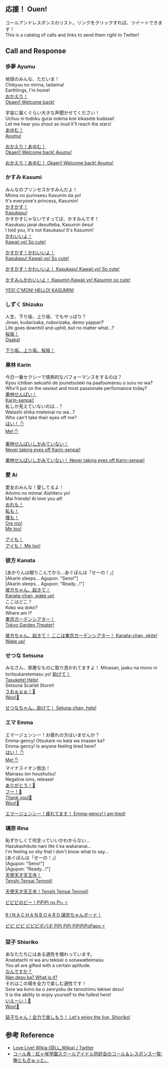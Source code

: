 ## 応援！ Ouen!

コールアンドレスポンスのリスト。リンクをクリックすれば、ツイートできます！  
This is a catalog of calls and links to send them right to Twitter!

## Call and Response

### 歩夢 Ayumu

地球のみんな、ただいま！  
Chikyuu no minna, tadaima!  
Earthlings, I'm home!  
[おかえり！](https://twitter.com/intent/tweet?text=%E3%81%8A%E3%81%8B%E3%81%88%E3%82%8A%EF%BC%81%0A%23%E8%99%B9%E3%83%B6%E5%92%B2%0A%23%E8%99%B9%E3%83%B6%E5%92%B22ndLive%0A%23TOKIMEKI)  
[Okaeri! Welcome back!](https://twitter.com/intent/tweet?text=Okaeri!%20Welcome%20back!%0A%23%E8%99%B9%E3%83%B6%E5%92%B2%0A%23%E8%99%B9%E3%83%B6%E5%92%B22ndLive%0A%23TOKIMEKI)  

宇宙に届くぐらい大きな声聞かせてください！  
Uchuu ni todoku gurai ookina koe kikasete kudasai!  
Let me hear you shout so loud it'll reach the stars!  
[あゆむ！](https://twitter.com/intent/tweet?text=%E3%81%82%E3%82%86%E3%82%80%EF%BC%81%0A%23%E8%99%B9%E3%83%B6%E5%92%B2%0A%23%E8%99%B9%E3%83%B6%E5%92%B22ndLive%0A%23TOKIMEKI)  
[Ayumu!](https://twitter.com/intent/tweet?text=Ayumu!%0A%23%E8%99%B9%E3%83%B6%E5%92%B2%0A%23%E8%99%B9%E3%83%B6%E5%92%B22ndLive%0A%23TOKIMEKI)  

[おかえり！あゆむ！](https://twitter.com/intent/tweet?text=%E3%81%8A%E3%81%8B%E3%81%88%E3%82%8A%EF%BC%81%E3%81%82%E3%82%86%E3%82%80%EF%BC%81%0A%23%E8%99%B9%E3%83%B6%E5%92%B2%0A%23%E8%99%B9%E3%83%B6%E5%92%B22ndLive%0A%23TOKIMEKI)  
[Okaeri! Welcome back! Ayumu!](https://twitter.com/intent/tweet?text=Okaeri!%20Welcome%20back!%20Ayumu!%0A%23%E8%99%B9%E3%83%B6%E5%92%B2%0A%23%E8%99%B9%E3%83%B6%E5%92%B22ndLive%0A%23TOKIMEKI)  

[おかえり！あゆむ！
Okaeri! Welcome back! Ayumu!](https://twitter.com/intent/tweet?text=%E3%81%8A%E3%81%8B%E3%81%88%E3%82%8A%EF%BC%81%E3%81%82%E3%82%86%E3%82%80%EF%BC%81%0AOkaeri!%20Welcome%20back!%20Ayumu!%0A%23%E8%99%B9%E3%83%B6%E5%92%B2%0A%23%E8%99%B9%E3%83%B6%E5%92%B22ndLive%0A%23TOKIMEKI)

### かすみ Kasumi

みんなのプリンセスかすみんだよ！  
Minna no purinsesu Kasumin da yo!  
It's everyone's princess, Kasumin!  
[かすかす！](https://twitter.com/intent/tweet?text=%E3%81%8B%E3%81%99%E3%81%8B%E3%81%99%EF%BC%81%0A%23%E8%99%B9%E3%83%B6%E5%92%B2%0A%23%E8%99%B9%E3%83%B6%E5%92%B22ndLive%0A%23TOKIMEKI)  
[Kasukasu!](https://twitter.com/intent/tweet?text=Kasukasu!%0A%23%E8%99%B9%E3%83%B6%E5%92%B2%0A%23%E8%99%B9%E3%83%B6%E5%92%B22ndLive%0A%23TOKIMEKI)  
かすかすじゃないですってば、かすみんです！  
Kasukasu janai desutteba, Kasumin desu!  
I told you, it's not Kasukasu! It's Kasumin!  
[かわいいよ！](https://twitter.com/intent/tweet?text=%E3%81%8B%E3%82%8F%E3%81%84%E3%81%84%E3%82%88%EF%BC%81%0A%23%E8%99%B9%E3%83%B6%E5%92%B2%0A%23%E8%99%B9%E3%83%B6%E5%92%B22ndLive%0A%23TOKIMEKI)  
[Kawaii yo! So cute!](https://twitter.com/intent/tweet?text=Kawaii%20yo!%20So%20cute!%0A%23%E8%99%B9%E3%83%B6%E5%92%B2%0A%23%E8%99%B9%E3%83%B6%E5%92%B22ndLive%0A%23TOKIMEKI)  

[かすかす！かわいいよ！](https://twitter.com/intent/tweet?text=%E3%81%8B%E3%81%99%E3%81%8B%E3%81%99%EF%BC%81%E3%81%8B%E3%82%8F%E3%81%84%E3%81%84%E3%82%88%EF%BC%81%0A%23%E8%99%B9%E3%83%B6%E5%92%B2%0A%23%E8%99%B9%E3%83%B6%E5%92%B22ndLive%0A%23TOKIMEKI)  
[Kasukasu! Kawaii yo! So cute!](https://twitter.com/intent/tweet?text=Kasukasu!%20Kawaii%20yo!%20So%20cute!%0A%23%E8%99%B9%E3%83%B6%E5%92%B2%0A%23%E8%99%B9%E3%83%B6%E5%92%B22ndLive%0A%23TOKIMEKI)  

[かすかす！かわいいよ！
Kasukasu! Kawaii yo! So cute!](https://twitter.com/intent/tweet?text=%E3%81%8B%E3%81%99%E3%81%8B%E3%81%99%EF%BC%81%E3%81%8B%E3%82%8F%E3%81%84%E3%81%84%E3%82%88%EF%BC%81%0AKasukasu!%20Kawaii%20yo!%20So%20cute!%0A%23%E8%99%B9%E3%83%B6%E5%92%B2%0A%23%E8%99%B9%E3%83%B6%E5%92%B22ndLive%0A%23TOKIMEKI)

[かすみんかわいいよ！
Kasumin Kawaii yo! Kasumin so cute!](https://twitter.com/intent/tweet?text=%E3%81%8B%E3%81%99%E3%81%BF%E3%82%93%E3%81%8B%E3%82%8F%E3%81%84%E3%81%84%E3%82%88%EF%BC%81%0AKasumin%20Kawaii%20yo!%20Kasumin%20so%20cute!%0A%23%E8%99%B9%E3%83%B6%E5%92%B2%0A%23%E8%99%B9%E3%83%B6%E5%92%B22ndLive%0A%23TOKIMEKI)

[YES! C'MON! HELLO! KASUMIN!](https://twitter.com/intent/tweet?text=YES!%20C'MON!%20HELLO!%20KASUMIN!%0A%23%E8%99%B9%E3%83%B6%E5%92%B2%0A%23%E8%99%B9%E3%83%B6%E5%92%B22ndLive%0A%23TOKIMEKI)

### しずく Shizuku

人生、下り坂、上り坂、でもやっぱり？  
Jinsei, kudarizaka, noborizaka, demo yappari?  
Life goes downhill and uphill, but no matter what...?  
[桜坂！](https://twitter.com/intent/tweet?text=%E6%A1%9C%E5%9D%82%EF%BC%81%0A%23%E8%99%B9%E3%83%B6%E5%92%B2%0A%23%E8%99%B9%E3%83%B6%E5%92%B22ndLive%0A%23TOKIMEKI)  
[Osaka!](https://twitter.com/intent/tweet?text=Osaka!%0A%23%E8%99%B9%E3%83%B6%E5%92%B2%0A%23%E8%99%B9%E3%83%B6%E5%92%B22ndLive%0A%23TOKIMEKI)  

[下り坂、上り坂、桜坂！](https://twitter.com/intent/tweet?text=%E4%B8%8B%E3%82%8A%E5%9D%82%E3%80%81%E4%B8%8A%E3%82%8A%E5%9D%82%E3%80%81%E6%A1%9C%E5%9D%82%EF%BC%81%0A%23%E8%99%B9%E3%83%B6%E5%92%B2%0A%23%E8%99%B9%E3%83%B6%E5%92%B22ndLive%0A%23TOKIMEKI)

### 果林 Karin

今日一番セクシーで情熱的なパフォーマンスをするのは？  
Kyou ichiban sekushii de jounetsuteki na paafoomansu o suru no wa?  
Who'll put on the sexiest and most passionate performance today?  
[果林せんぱい！](https://twitter.com/intent/tweet?text=%E6%9E%9C%E6%9E%97%E3%81%9B%E3%82%93%E3%81%B1%E3%81%84%EF%BC%81%0A%23%E8%99%B9%E3%83%B6%E5%92%B2%0A%23%E8%99%B9%E3%83%B6%E5%92%B22ndLive%0A%23TOKIMEKI)  
[Karin-senpai!](https://twitter.com/intent/tweet?text=Karin-senpai!%0A%23%E8%99%B9%E3%83%B6%E5%92%B2%0A%23%E8%99%B9%E3%83%B6%E5%92%B22ndLive%0A%23TOKIMEKI)  
私しか見えていないのは…？  
Watashi shika mieteinai no wa...?  
Who can't take their eyes off me?  
[はい！ ✋](https://twitter.com/intent/tweet?text=%E3%81%AF%E3%81%84%EF%BC%81%20%E2%9C%8B%0A%23%E8%99%B9%E3%83%B6%E5%92%B2%0A%23%E8%99%B9%E3%83%B6%E5%92%B22ndLive%0A%23TOKIMEKI)  
[Me! ✋](https://twitter.com/intent/tweet?text=Me!%20%E2%9C%8B%0A%23%E8%99%B9%E3%83%B6%E5%92%B2%0A%23%E8%99%B9%E3%83%B6%E5%92%B22ndLive%0A%23TOKIMEKI)

[果林せんぱいしかみていない！](https://twitter.com/intent/tweet?text=%E6%9E%9C%E6%9E%97%E3%81%9B%E3%82%93%E3%81%B1%E3%81%84%E3%81%97%E3%81%8B%E3%81%BF%E3%81%A6%E3%81%84%E3%81%AA%E3%81%84%EF%BC%81%0A%23%E8%99%B9%E3%83%B6%E5%92%B2%0A%23%E8%99%B9%E3%83%B6%E5%92%B22ndLive%0A%23TOKIMEKI)  
[Never taking eyes off Karin-senpai!](https://twitter.com/intent/tweet?text=Never%20taking%20eyes%20off%20Karin-senpai!%0A%23%E8%99%B9%E3%83%B6%E5%92%B2%0A%23%E8%99%B9%E3%83%B6%E5%92%B22ndLive%0A%23TOKIMEKI)

[果林せんぱいしかみていない！
Never taking eyes off Karin-senpai!](https://twitter.com/intent/tweet?text=%E6%9E%9C%E6%9E%97%E3%81%9B%E3%82%93%E3%81%B1%E3%81%84%E3%81%97%E3%81%8B%E3%81%BF%E3%81%A6%E3%81%84%E3%81%AA%E3%81%84%EF%BC%81%0ANever%20taking%20eyes%20off%20Karin-senpai!%0A%23%E8%99%B9%E3%83%B6%E5%92%B2%0A%23%E8%99%B9%E3%83%B6%E5%92%B22ndLive%0A%23TOKIMEKI)

### 愛 Ai

愛友のみんな！愛してるよ！  
Aitomo no minna! Aishiteru yo!  
Mai friends! Ai love you all!  
[おれも！](https://twitter.com/intent/tweet?text=%E3%81%8A%E3%82%8C%E3%82%82%EF%BC%81%0A%23%E8%99%B9%E3%83%B6%E5%92%B2%0A%23%E8%99%B9%E3%83%B6%E5%92%B22ndLive%0A%23TOKIMEKI)  
[私も！](https://twitter.com/intent/tweet?text=%E7%A7%81%E3%82%82%EF%BC%81%0A%23%E8%99%B9%E3%83%B6%E5%92%B2%0A%23%E8%99%B9%E3%83%B6%E5%92%B22ndLive%0A%23TOKIMEKI)  
[僕も！](https://twitter.com/intent/tweet?text=%E5%83%95%E3%82%82%EF%BC%81%0A%23%E8%99%B9%E3%83%B6%E5%92%B2%0A%23%E8%99%B9%E3%83%B6%E5%92%B22ndLive%0A%23TOKIMEKI)  
[Ore mo!](https://twitter.com/intent/tweet?text=Ore%20mo!%0A%23%E8%99%B9%E3%83%B6%E5%92%B2%0A%23%E8%99%B9%E3%83%B6%E5%92%B22ndLive%0A%23TOKIMEKI)  
[Me too!](https://twitter.com/intent/tweet?text=Me%20too!%0A%23%E8%99%B9%E3%83%B6%E5%92%B2%0A%23%E8%99%B9%E3%83%B6%E5%92%B22ndLive%0A%23TOKIMEKI)  

[アイも！](https://twitter.com/intent/tweet?text=%E3%82%A2%E3%82%A4%E3%82%82%EF%BC%81%0A%23%E8%99%B9%E3%83%B6%E5%92%B2%0A%23%E8%99%B9%E3%83%B6%E5%92%B22ndLive%0A%23TOKIMEKI)  
[アイも！ Me too!](https://twitter.com/intent/tweet?text=%E3%82%A2%E3%82%A4%E3%82%82%EF%BC%81%20Me%20too!%0A%23%E8%99%B9%E3%83%B6%E5%92%B2%0A%23%E8%99%B9%E3%83%B6%E5%92%B22ndLive%0A%23TOKIMEKI)

### 彼方 Kanata

[あかりんは眠りこんでから…あぐぽんは「せーの！」]  
[Akarin sleeps... Agupon: "Seno!"]  
[Akarin sleeps... Agupon: "Ready...!"]  
[彼方ちゃん、起きて！](https://twitter.com/intent/tweet?text=%E5%BD%BC%E6%96%B9%E3%81%A1%E3%82%83%E3%82%93%E3%80%81%E8%B5%B7%E3%81%8D%E3%81%A6%EF%BC%81%0A%23%E8%99%B9%E3%83%B6%E5%92%B2%0A%23%E8%99%B9%E3%83%B6%E5%92%B22ndLive%0A%23TOKIMEKI)  
[Kanata-chan, wake up!](https://twitter.com/intent/tweet?text=Kanata-chan%2C%20wake%20up!%0A%23%E8%99%B9%E3%83%B6%E5%92%B2%0A%23%E8%99%B9%E3%83%B6%E5%92%B22ndLive%0A%23TOKIMEKI)  
ここはどこ？  
Koko wa doko?  
Where am I?  
[東京ガーデンシアター！](https://twitter.com/intent/tweet?text=%E6%9D%B1%E4%BA%AC%E3%82%AC%E3%83%BC%E3%83%87%E3%83%B3%E3%82%B7%E3%82%A2%E3%82%BF%E3%83%BC%EF%BC%81%0A%23%E8%99%B9%E3%83%B6%E5%92%B2%0A%23%E8%99%B9%E3%83%B6%E5%92%B22ndLive%0A%23TOKIMEKI)  
[Tokyo Garden Theater!](https://twitter.com/intent/tweet?text=Tokyo%20Garden%20Theater!%0A%23%E8%99%B9%E3%83%B6%E5%92%B2%0A%23%E8%99%B9%E3%83%B6%E5%92%B22ndLive%0A%23TOKIMEKI)

[彼方ちゃん、起きて！
ここは東京ガーデンシアター！
Kanata-chan, okite! Wake up!](https://twitter.com/intent/tweet?text=%E5%BD%BC%E6%96%B9%E3%81%A1%E3%82%83%E3%82%93%E3%80%81%E8%B5%B7%E3%81%8D%E3%81%A6%EF%BC%81%0A%E3%81%93%E3%81%93%E3%81%AF%E6%9D%B1%E4%BA%AC%E3%82%AC%E3%83%BC%E3%83%87%E3%83%B3%E3%82%B7%E3%82%A2%E3%82%BF%E3%83%BC%EF%BC%81%0AKanata-chan%2C%20okite!%20Wake%20up!%0A%23%E8%99%B9%E3%83%B6%E5%92%B2%0A%23%E8%99%B9%E3%83%B6%E5%92%B22ndLive%0A%23TOKIMEKI)

### せつな Setsuna

みなさん、邪悪なものに取り憑かれてますよ！
Minasan, jaaku na mono ni toritsukaretemasu yo!
[助けて！](https://twitter.com/intent/tweet?text=%E5%8A%A9%E3%81%91%E3%81%A6%EF%BC%81%0A%23%E8%99%B9%E3%83%B6%E5%92%B2%0A%23%E8%99%B9%E3%83%B6%E5%92%B22ndLive%0A%23TOKIMEKI)  
[Tasukete! Help!](https://twitter.com/intent/tweet?text=Tasukete!%20Help!%0A%23%E8%99%B9%E3%83%B6%E5%92%B2%0A%23%E8%99%B9%E3%83%B6%E5%92%B22ndLive%0A%23TOKIMEKI)  
Setsuna Scarlet Storm!  
[うおぉぉぉ！🙌](https://twitter.com/intent/tweet?text=%E3%81%86%E3%81%8A%E3%81%89%E3%81%89%E3%81%89%EF%BC%81%F0%9F%99%8C%0A%23%E8%99%B9%E3%83%B6%E5%92%B2%0A%23%E8%99%B9%E3%83%B6%E5%92%B22ndLive%0A%23TOKIMEKI)  
[Woo!🙌](https://twitter.com/intent/tweet?text=Woo!%F0%9F%99%8C%0A%23%E8%99%B9%E3%83%B6%E5%92%B2%0A%23%E8%99%B9%E3%83%B6%E5%92%B22ndLive%0A%23TOKIMEKI)

[せつなちゃん、助けて！
Setuna-chan, help!](https://twitter.com/intent/tweet?text=%E3%81%9B%E3%81%A4%E3%81%AA%E3%81%A1%E3%82%83%E3%82%93%E3%80%81%E5%8A%A9%E3%81%91%E3%81%A6%EF%BC%81%0ASetuna-chan%2C%20help!%0A%23%E8%99%B9%E3%83%B6%E5%92%B2%0A%23%E8%99%B9%E3%83%B6%E5%92%B22ndLive%0A%23TOKIMEKI)

### エマ Emma

エマージェンシー！お疲れの方はいませんか？  
Emma-gency! Otsukare no kata wa imasen ka?  
Emma-gency! Is anyone feeling tired here?  
[はい！ ✋](https://twitter.com/intent/tweet?text=%E3%81%AF%E3%81%84%EF%BC%81%20%E2%9C%8B%0A%23%E8%99%B9%E3%83%B6%E5%92%B2%0A%23%E8%99%B9%E3%83%B6%E5%92%B22ndLive%0A%23TOKIMEKI)  
[Me! ✋](https://twitter.com/intent/tweet?text=Me!%20%E2%9C%8B%0A%23%E8%99%B9%E3%83%B6%E5%92%B2%0A%23%E8%99%B9%E3%83%B6%E5%92%B22ndLive%0A%23TOKIMEKI)  
マイナスイオン放出！  
Mainasu ion houshutsu!  
Negative ions, release!  
[ありがとう！🙌](https://twitter.com/intent/tweet?text=%E3%81%82%E3%82%8A%E3%81%8C%E3%81%A8%E3%81%86%EF%BC%81%F0%9F%99%8C%0A%23%E8%99%B9%E3%83%B6%E5%92%B2%0A%23%E8%99%B9%E3%83%B6%E5%92%B22ndLive%0A%23TOKIMEKI)  
[フー！🙌](https://twitter.com/intent/tweet?text=%E3%83%95%E3%83%BC%EF%BC%81%F0%9F%99%8C%0A%23%E8%99%B9%E3%83%B6%E5%92%B2%0A%23%E8%99%B9%E3%83%B6%E5%92%B22ndLive%0A%23TOKIMEKI)  
[Thank you!🙌](https://twitter.com/intent/tweet?text=Thank%20you!%F0%9F%99%8C%0A%23%E8%99%B9%E3%83%B6%E5%92%B2%0A%23%E8%99%B9%E3%83%B6%E5%92%B22ndLive%0A%23TOKIMEKI)  
[Woo!🙌](https://twitter.com/intent/tweet?text=Woo!%F0%9F%99%8C%0A%23%E8%99%B9%E3%83%B6%E5%92%B2%0A%23%E8%99%B9%E3%83%B6%E5%92%B22ndLive%0A%23TOKIMEKI)

[エマージェンシー！疲れてます！
Emma-gency! I am tired!](https://twitter.com/intent/tweet?text=%E3%82%A8%E3%83%9E%E3%83%BC%E3%82%B8%E3%82%A7%E3%83%B3%E3%82%B7%E3%83%BC%EF%BC%81%E7%96%B2%E3%82%8C%E3%81%A6%E3%81%BE%E3%81%99%EF%BC%81%0AEmma-gency!%20I%20am%20tired!%0A%23%E8%99%B9%E3%83%B6%E5%92%B2%0A%23%E8%99%B9%E3%83%B6%E5%92%B22ndLive%0A%23TOKIMEKI)

### 璃奈 Rina

恥ずかしくて何言っていいかわからない…  
Hazukashikute nani itte ii ka wakaranai...  
I'm feeling so shy that I don't know what to say...  
[あぐぽんは「せーの！」]  
[Agupon: "Seno!"]  
[Agupon: "Ready...!"]  
[天使天才天王寺！](https://twitter.com/intent/tweet?text=%E5%A4%A9%E4%BD%BF%E5%A4%A9%E6%89%8D%E5%A4%A9%E7%8E%8B%E5%AF%BA%EF%BC%81%0A%23%E8%99%B9%E3%83%B6%E5%92%B2%0A%23%E8%99%B9%E3%83%B6%E5%92%B22ndLive%0A%23TOKIMEKI)  
[Tenshi Tensai Tennoji!](https://twitter.com/intent/tweet?text=Tenshi%20Tensai%20Tennoji!%0A%23%E8%99%B9%E3%83%B6%E5%92%B2%0A%23%E8%99%B9%E3%83%B6%E5%92%B22ndLive%0A%23TOKIMEKI)

[天使天才天王寺！Tenshi Tensai Tennoji!](https://twitter.com/intent/tweet?text=%E5%A4%A9%E4%BD%BF%E5%A4%A9%E6%89%8D%E5%A4%A9%E7%8E%8B%E5%AF%BA%EF%BC%81Tenshi%20Tensai%20Tennoji!%0A%23%E8%99%B9%E3%83%B6%E5%92%B2%0A%23%E8%99%B9%E3%83%B6%E5%92%B22ndLive%0A%23TOKIMEKI)

[ピピピのピー！PiPiPi no Pi~ ⚡️](https://twitter.com/intent/tweet?text=%E3%83%94%E3%83%94%E3%83%94%E3%81%AE%E3%83%94%E3%83%BC%EF%BC%81PiPiPi%20no%20Pi~%20%E2%9A%A1%EF%B8%8F%0A%23%E8%99%B9%E3%83%B6%E5%92%B2%0A%23%E8%99%B9%E3%83%B6%E5%92%B22ndLive%0A%23TOKIMEKI)

[R I N A C H A N B O A R D 璃奈ちゃんボード！](https://twitter.com/intent/tweet?text=R%20I%20N%20A%20C%20H%20A%20N%20B%20O%20A%20R%20D%20%E7%92%83%E5%A5%88%E3%81%A1%E3%82%83%E3%82%93%E3%83%9C%E3%83%BC%E3%83%89%EF%BC%81%0A%23%E8%99%B9%E3%83%B6%E5%92%B2%0A%23%E8%99%B9%E3%83%B6%E5%92%B22ndLive%0A%23TOKIMEKI)

[ピピ ピピ ピピピポパポ PiPi PiPi PiPiPiPoPapo ⚡️](https://twitter.com/intent/tweet?text=%E3%83%94%E3%83%94%20%E3%83%94%E3%83%94%20%E3%83%94%E3%83%94%E3%83%94%E3%83%9D%E3%83%91%E3%83%9D%20PiPi%20PiPi%20PiPiPiPoPapo%20%E2%9A%A1%EF%B8%8F%0A%23%E8%99%B9%E3%83%B6%E5%92%B2%0A%23%E8%99%B9%E3%83%B6%E5%92%B22ndLive%0A%23TOKIMEKI)

### 栞子 Shioriko

あなたたちにはある適性を備わっています。  
Anatatachi ni wa aru tekisei o sonawatteimasu.  
You all are gifted with a certain aptitude.  
[なんですか？](https://twitter.com/intent/tweet?text=%E3%81%AA%E3%82%93%E3%81%A7%E3%81%99%E3%81%8B%EF%BC%9F%0A%23%E8%99%B9%E3%83%B6%E5%92%B2%0A%23%E8%99%B9%E3%83%B6%E5%92%B22ndLive%0A%23TOKIMEKI)  
[Nan desu ka? What is it?](https://twitter.com/intent/tweet?text=Nan%20desu%20ka%3F%20What%20is%20it%3F%0A%23%E8%99%B9%E3%83%B6%E5%92%B2%0A%23%E8%99%B9%E3%83%B6%E5%92%B22ndLive%0A%23TOKIMEKI)  
それはこの場を全力で楽しむ適性です！  
Sore wa kono ba o zenryoku de tanoshimu tekisei desu!  
It is the ability to enjoy yourself to the fullest here!  
[いえーい！🙌](https://twitter.com/intent/tweet?text=%E3%81%84%E3%81%88%E3%83%BC%E3%81%84%EF%BC%81%F0%9F%99%8C%0A%23%E8%99%B9%E3%83%B6%E5%92%B2%0A%23%E8%99%B9%E3%83%B6%E5%92%B22ndLive%0A%23TOKIMEKI)  
[Woo!🙌](https://twitter.com/intent/tweet?text=Woo!%F0%9F%99%8C%0A%23%E8%99%B9%E3%83%B6%E5%92%B2%0A%23%E8%99%B9%E3%83%B6%E5%92%B22ndLive%0A%23TOKIMEKI)

[栞子ちゃん！全力で楽しもう！
Let's enjoy the live, Shioriko!](https://twitter.com/intent/tweet?text=%E6%A0%9E%E5%AD%90%E3%81%A1%E3%82%83%E3%82%93%EF%BC%81%E5%85%A8%E5%8A%9B%E3%81%A7%E6%A5%BD%E3%81%97%E3%82%82%E3%81%86%EF%BC%81%0ALet's%20enjoy%20the%20live%2C%20Shioriko!%0A%23%E8%99%B9%E3%83%B6%E5%92%B2%0A%23%E8%99%B9%E3%83%B6%E5%92%B22ndLive%0A%23TOKIMEKI)

## 参考 Reference
- [Love Live! Wikia (@LL_Wikia) / Twitter](https://twitter.com/LL_Wikia/status/1304585520899526657/photo/1)
- [コール表：虹ヶ咲学園スクールアイドル同好会のコール＆レスポンス一覧: 俺ともぎゅっと。](http://www.harusaka-mogyutto.site/article/471026752.html)
